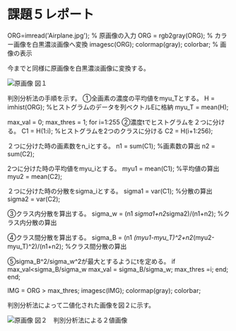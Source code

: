 # 課題５レポート

ORG=imread('Airplane.jpg'); % 原画像の入力
ORG = rgb2gray(ORG); % カラー画像を白黒濃淡画像へ変換
imagesc(ORG); colormap(gray); colorbar; % 画像の表示

今までと同様に原画像を白黒濃淡画像に変換する。

![原画像](https://github.com/TakedaRyota/Image-Processing-engineering-2019/blob/master/image/kadai5_1.png)
図１

判別分析法の手順を示す。
①全画素の濃度の平均値をmyu_Tとする。
H = imhist(ORG); %ヒストグラムのデータを列ベクトルEに格納
myu_T = mean(H);

max_val = 0;
max_thres = 1;
for i=1:255
②濃度tでヒストグラムを２つに分ける。
C1 = H(1:i); %ヒストグラムを2つのクラスに分ける
C2 = H(i+1:256);

２つに分けた時の画素数をn_iとする。
n1 = sum(C1); %画素数の算出
n2 = sum(C2);

2つに分けた時の平均値をmyu_iとする。
myu1 = mean(C1); %平均値の算出
myu2 = mean(C2);

２つに分けた時の分散をsigma_iとする。
sigma1 = var(C1); %分散の算出
sigma2 = var(C2);

③クラス内分散を算出する。
sigma_w = (n1 *sigma1+n2*sigma2)/(n1+n2); %クラス内分散の算出

④クラス間分散を算出する。
sigma_B = (n1 *(myu1-myu_T)^2+n2*(myu2-myu_T)^2)/(n1+n2); %クラス間分散の算出

⑤sigma_B^2/sigma_w^2が最大とするようにtを定める。
if max_val<sigma_B/sigma_w
max_val = sigma_B/sigma_w;
max_thres =i;
end;
end;

IMG = ORG > max_thres;
imagesc(IMG); colormap(gray); colorbar;

判別分析法によって二値化された画像を図２に示す。

![原画像](https://github.com/TakedaRyota/Image-Processing-engineering-2019/blob/master/image/kadai5_.png)
図２　判別分析法による２値画像
